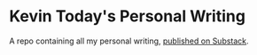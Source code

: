 Kevin Today's Personal Writing
==============================
A repo containing all my personal writing, [published on Substack](https://mieubrisse.substack.com/).
